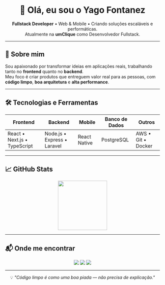 <h1 align="center">👋 Olá, eu sou o Yago Fontanez</h1>

<p align="center">
  <b>Fullstack Developer</b> • Web & Mobile • Criando soluções escaláveis e performáticas.<br/>
  Atualmente na <b>umClique</b> como Desenvolvedor Fullstack.
</p>

---

## 🚀 Sobre mim
Sou apaixonado por transformar ideias em aplicações reais, trabalhando tanto no **frontend** quanto no **backend**.  
Meu foco é criar produtos que entreguem valor real para as pessoas, com **código limpo**, **boa arquitetura** e **alta performance**.

---

## 🛠️ Tecnologias e Ferramentas

| Frontend | Backend | Mobile | Banco de Dados | Outros |
|----------|---------|--------|----------------|--------|
| React • Next.js • TypeScript | Node.js • Express • Laravel | React Native | PostgreSQL | AWS • Git • Docker |

---

## 📈 GitHub Stats

<p align="center">
  <img src="https://github-readme-stats.vercel.app/api/top-langs/?username=yagofontanez&layout=compact&theme=tokyonight" height="160"/>
</p>

---

## 📬 Onde me encontrar
<p align="center">
  <a href="mailto:yagofontanez20@icloud.com"><img src="https://img.shields.io/badge/E--mail-D14836?style=for-the-badge&logo=gmail&logoColor=white"/></a>
  <a href="https://www.linkedin.com/in/yagofontanez"><img src="https://img.shields.io/badge/LinkedIn-0077B5?style=for-the-badge&logo=linkedin&logoColor=white"/></a>
  <a href="https://yagofontanezcurriculo.netlify.app"><img src="https://img.shields.io/badge/Portfólio-000?style=for-the-badge&logo=firefox&logoColor=white"/></a>
</p>

---

<p align="center">
  💡 <i>"Código limpo é como uma boa piada — não precisa de explicação."</i>
</p>
